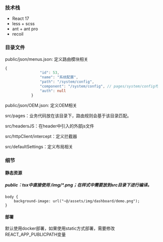 ### 技术栈

- React 17 
- less + scss
- ant + ant pro
- recoil

### 目录文件

public/json/menus.json: 定义路由模块相关

```typescript
{
                "id": 53,
                "name": "系统配置",
                "path": "/system/config",
                "component": "/system/config", // pages/system/config均可 pages前不能加 '/' 
                "auth": null
            }
```

public/json/OEM.json: 定义OEM相关

src/pages：业务代码放在该目录下，路由规则会基于该目录匹配。

src/headersJS：在header中引入的外部js文件

src/httpClient/intercept：定义拦截器

src/defaultSettings：定义布局相关

### 细节

#### 静态资源

##### public：tsx中直接使用 /img/*.png；在样式中需要放到src目录下进行编译。

```less
body {
    background-image: url("~@/assets/img/dashboard/demo.png");
}
```

#### 部署

默认使用docker部署，如果使用static方式部署，需要修改REACT_APP_PUBLICPATH变量